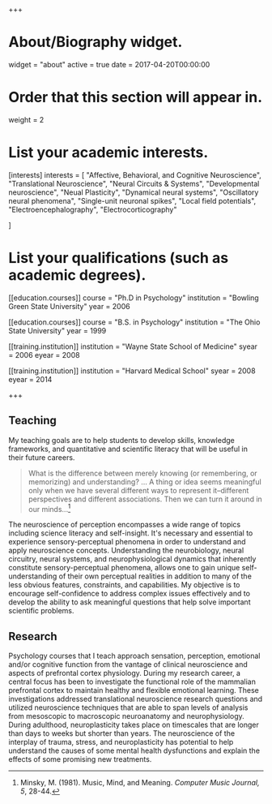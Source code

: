 +++
# About/Biography widget.
widget = "about"
active = true
date = 2017-04-20T00:00:00

# Order that this section will appear in.
weight = 2

# List your academic interests.
[interests]
  interests = [
    "Affective, Behavioral, and Cognitive Neuroscience",
    "Translational Neuroscience",
    "Neural Circuits & Systems",
    "Developmental neuroscience",
    "Neual Plasticity",
    "Dynamical neural systems",
    "Oscillatory neural phenomena",
    "Single-unit neuronal spikes",
    "Local field potentials",
    "Electroencephalography",
    "Electrocorticography"
    
  ]

# List your qualifications (such as academic degrees).
[[education.courses]]
  course = "Ph.D in Psychology"
  institution = "Bowling Green State University"
  year = 2006

[[education.courses]]
  course = "B.S. in Psychology"
  institution = "The Ohio State University"
  year = 1999

[[training.institution]]
  institution = "Wayne State School of Medicine"
  syear = 2006
  eyear = 2008

[[training.institution]]
  institution = "Harvard Medical School"
  syear = 2008
  eyear = 2014


+++

## Teaching

My teaching goals are to help students to develop skills, knowledge frameworks, and quantitative and scientific literacy that will be useful in their future careers. 

> What is the difference between merely knowing (or remembering, or memorizing) and understanding? … A thing or idea seems meaningful only when we have several different ways to represent it–different perspectives and different associations. Then we can turn it around in our minds...[^1]

The neuroscience of perception encompasses a wide range of topics including science literacy and self-insight. It's necessary and essential to experience sensory-perceptual phenomena in order to understand and apply neuroscience concepts. Understanding the neurobiology, neural circuitry, neural systems, and neurophysiological dynamics that inherently constitute sensory-perceptual phenomena, allows one to gain unique self-understanding of their own perceptual realities in addition to many of the less obvious features, constraints, and capabilities.  My objective is to encourage self-confidence to address complex issues effectively and to develop the ability to ask meaningful questions that help solve important scientific problems.

## Research

Psychology courses that I teach approach sensation, perception, emotional and/or cognitive function from the vantage of clinical neuroscience and aspects of prefrontal cortex physiology. During my research career, a central focus has been to investigate the functional role of the mammalian prefrontal cortex to maintain healthy and flexible emotional learning. These investigations addressed translational neuroscience research questions and utilized neuroscience techniques that are able to span levels of analysis from mesoscopic to macroscopic neuroanatomy and neurophysiology. During adulthood, neuroplasticity takes place on timescales that are longer than days to weeks but shorter than years. The neuroscience of the interplay of trauma, stress, and neuroplasticity has potential to help understand the causes of some mental health dysfunctions and explain the effects of some promising new treatments. 


[^1]: Minsky, M. (1981). Music, Mind, and Meaning. *Computer Music Journal, 5*, 28-44.

